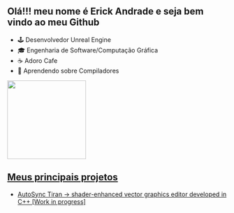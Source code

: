 ## Olá!!! meu nome é Erick Andrade e seja bem vindo ao meu Github

- 🕹️ Desenvolvedor Unreal Engine
- 🎓 Engenharia de Software/Computação Gráfica
- ☕ Adoro Cafe
- 📓 Aprendendo sobre Compiladores

<div>
<a href="https://github.com/AutoSync">
<img height="180em" src="https://github-readme-stats.vercel.app/api?username=AutoSync&show_icons=true&theme=dracula&include_all_commits=true&count_private=true"/>

</div>

## Meus principais projetos

- AutoSync Tiran -> shader-enhanced vector graphics editor developed in C++ [Work in progress]</a>

